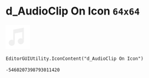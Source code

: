 # d_AudioClip On Icon `64x64`
<img src="/img/d_AudioClip%20On%20Icon.png" width=64 height=64>

``` CSharp
EditorGUIUtility.IconContent("d_AudioClip On Icon")
```
```
-5460207398793011420
```
